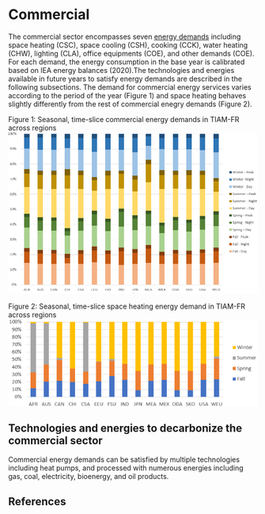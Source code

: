 # Commercial

The commercial sector encompasses seven [energy demands](demands/index.md) including space heating (CSC), space cooling (CSH), cooking (CCK), water heating (CHW), lighting (CLA), office equipments (COE), and other demands (COE). For each demand, the energy consumption in the base year is calibrated based on IEA energy balances (2020).The technologies and energies available in future years to satisfy energy demands are described in the following subsections.
The demand for commercial energy services varies according to the period of the year (Figure 1) and space heating behaves slightly differently from the rest of commercial enegry demands (Figure 2).

Figure 1: Seasonal, time-slice commercial energy demands in TIAM-FR across regions
![](commercial_comfr.png)

Figure 2: Seasonal, time-slice space heating energy demand in TIAM-FR across regions
![](space_heating_comfr.png)

## Technologies and energies to decarbonize the commercial sector

Commercial energy demands can be satisfied by multiple technologies including heat pumps, and processed with numerous energies including gas, coal, electricity, bioenergy, and oil products.

## References
